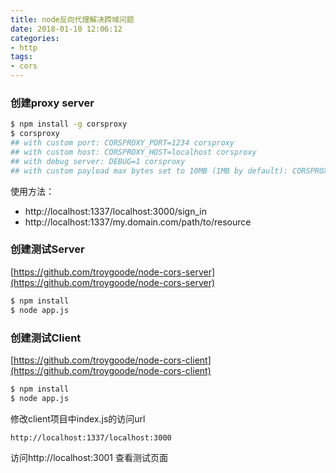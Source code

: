 ```yaml
---
title: node反向代理解决跨域问题
date: 2018-01-10 12:06:12
categories:
- http
tags:
- cors
---
```


### 创建proxy server

``` bash
$ npm install -g corsproxy
$ corsproxy
## with custom port: CORSPROXY_PORT=1234 corsproxy
## with custom host: CORSPROXY_HOST=localhost corsproxy
## with debug server: DEBUG=1 corsproxy
## with custom payload max bytes set to 10MB (1MB by default): CORSPROXY_MAX_PAYLOAD=10485760 corsproxy
```
使用方法：
- http://localhost:1337/localhost:3000/sign_in
- http://localhost:1337/my.domain.com/path/to/resource

### 创建测试Server
[https://github.com/troygoode/node-cors-server](https://github.com/troygoode/node-cors-server)

``` bash
$ npm install
$ node app.js
```

### 创建测试Client
[https://github.com/troygoode/node-cors-client](https://github.com/troygoode/node-cors-client)

``` bash
$ npm install
$ node app.js
```
修改client项目中index.js的访问url
```
http://localhost:1337/localhost:3000
```
访问http://localhost:3001 查看测试页面